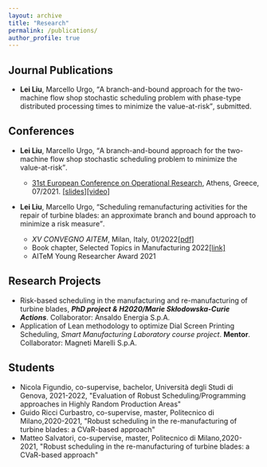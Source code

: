 ```yaml
---
layout: archive
title: "Research"
permalink: /publications/
author_profile: true
---
```


## Journal Publications
* **Lei Liu**, Marcello Urgo, <q>A branch-and-bound approach for the two-machine flow shop stochastic scheduling problem with phase-type distributed processing times to minimize the value-at-risk</q>, submitted.

## Conferences

* **Lei Liu**, Marcello Urgo, <q>A branch-and-bound approach for the two-machine flow shop stochastic scheduling problem to minimize the value-at-risk</q>.
  - [31st European Conference on Operational Research](https://euro2021athens.com/), Athens, Greece, 07/2021. [\[slides\]](/lei_liu.github.io/files/EURO2021Lei.pdf)[\[video\]](https://www.youtube.com/watch?v=JlzkkG4Bkoo)

* **Lei Liu**, Marcello Urgo, <q>Scheduling remanufacturing activities for the repair of turbine blades: an approximate branch and bound approach to minimize a risk measure</q>.
  - _XV CONVEGNO AITEM_, Milan, Italy, 01/2022[\[pdf\]](/lei_liu.github.io/files/XV_AITEM_LeiLIU.pdf)  
  - Book chapter, Selected Topics in Manufacturing 2022[[link]](https://doi.org/10.1007/978-3-030-82627-7_3)
  - AITeM Young Researcher Award 2021

## Research Projects

* Risk-based scheduling in the manufacturing and re-manufacturing of turbine blades, _**PhD project & H2020/Marie Skłodowska-Curie Actions**_. Collaborator: Ansaldo Energia S.p.A.
* Application of Lean methodology to optimize Dial Screen Printing Scheduling, _Smart Manufacturing Laboratory course project_. **Mentor**. Collaborator: Magneti Marelli S.p.A.


## Students
* Nicola Figundio, co-supervise, bachelor, Università degli Studi di Genova, 2021-2022, "Evaluation of Robust Scheduling/Programming approaches in Highly Random Production Areas"
* Guido Ricci Curbastro, co-supervise, master, Politecnico di Milano,2020-2021, "Robust scheduling in the re-manufacturing of turbine blades: a CVaR-based approach"
* Matteo Salvatori, co-supervise, master, Politecnico di Milano,2020-2021, "Robust scheduling in the re-manufacturing of turbine blades: a CVaR-based approach"
